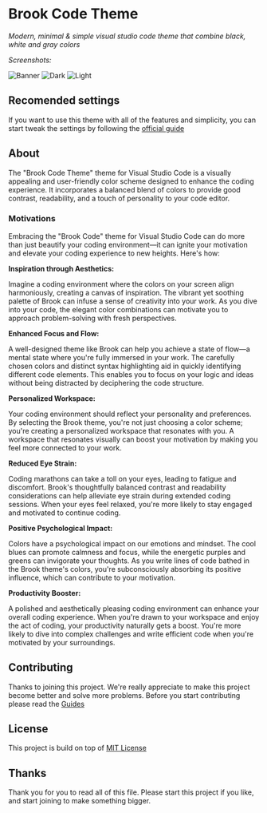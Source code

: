 # Brook Code Theme

_Modern, minimal & simple visual studio code theme that combine black, white and gray colors_

_Screenshots:_

![Banner](https://cdn.hashnode.com/res/hashnode/image/upload/v1732187828243/cc1d78a8-387f-457e-841e-20f9528588e9.png)
![Dark](https://cdn.hashnode.com/res/hashnode/image/upload/v1732187845467/a44cc238-ea0f-4e5e-8bad-3383e4cb50e9.png)
![Light](https://cdn.hashnode.com/res/hashnode/image/upload/v1732187833809/3ed29c8c-c0d2-4d9b-a5f9-538d2b61fb99.png)

## Recomended settings

If you want to use this theme with all of the features and simplicity, you can start tweak the settings by following the [official guide](https://brook-code-theme.github.io/docs)

## About

The "Brook Code Theme" theme for Visual Studio Code is a visually appealing and user-friendly color scheme designed to enhance the coding experience. It incorporates a balanced blend of colors to provide good contrast, readability, and a touch of personality to your code editor.

### Motivations

Embracing the "Brook Code" theme for Visual Studio Code can do more than just beautify your coding environment—it can ignite your motivation and elevate your coding experience to new heights. Here's how:

**Inspiration through Aesthetics:**

Imagine a coding environment where the colors on your screen align harmoniously, creating a canvas of inspiration. The vibrant yet soothing palette of Brook can infuse a sense of creativity into your work. As you dive into your code, the elegant color combinations can motivate you to approach problem-solving with fresh perspectives.

**Enhanced Focus and Flow:**

A well-designed theme like Brook can help you achieve a state of flow—a mental state where you're fully immersed in your work. The carefully chosen colors and distinct syntax highlighting aid in quickly identifying different code elements. This enables you to focus on your logic and ideas without being distracted by deciphering the code structure.

**Personalized Workspace:**

Your coding environment should reflect your personality and preferences. By selecting the Brook theme, you're not just choosing a color scheme; you're creating a personalized workspace that resonates with you. A workspace that resonates visually can boost your motivation by making you feel more connected to your work.

**Reduced Eye Strain:**

Coding marathons can take a toll on your eyes, leading to fatigue and discomfort. Brook's thoughtfully balanced contrast and readability considerations can help alleviate eye strain during extended coding sessions. When your eyes feel relaxed, you're more likely to stay engaged and motivated to continue coding.

**Positive Psychological Impact:**

Colors have a psychological impact on our emotions and mindset. The cool blues can promote calmness and focus, while the energetic purples and greens can invigorate your thoughts. As you write lines of code bathed in the Brook theme's colors, you're subconsciously absorbing its positive influence, which can contribute to your motivation.

**Productivity Booster:**

A polished and aesthetically pleasing coding environment can enhance your overall coding experience. When you're drawn to your workspace and enjoy the act of coding, your productivity naturally gets a boost. You're more likely to dive into complex challenges and write efficient code when you're motivated by your surroundings.

## Contributing

Thanks to joining this project. We're really appreciate to make this project become better and solve more problems. Before you start contributing please read the [Guides](.CONTRIBUTING.md)

## License

This project is build on top of [MIT License](LICENSE)

## Thanks

Thank you for you to read all of this file. Please start this project if you like, and start joining to make something bigger.
